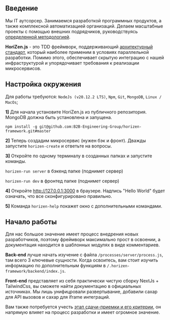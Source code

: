 ## Введение

Мы IT аутсорсер. Занимаемся  разработкой программных продуктов, а также комплексной автоматизацией организаций.  Делаем масштабные проекты с помощью внешних подрядчиков, руководствуясь [определенной методологией](https://github.com/B2B-Engineering-Group/horizen-framework/blob/master/articles/methodology.md).

**HoriZen.js** - это TDD фреймворк, поддерживающий [архитектурный стандарт](https://github.com/B2B-Engineering-Group/horizen-framework/blob/master/articles/architecture.md), который наиболее применим в условиях параллельной разработки. Помимо этого, обеспечивает скрытую интеграцию с нашей инфраструктурой и упорядочивает требования к реализации микросервисов.


## Настройка окружения

Для работы требуются: `NodeJs (v20.12.2 LTS)`, `Npm`, `Git`, `MongoDB`, `Linux / MacOs`;

**1]**  Для начала установите HoriZen.js из публичного репозитория. MongoDB должна быть установлена и запущена.

```npm install -g git@github.com:B2B-Engineering-Group/horizen-framework.git#master```

**2]** Теперь создадим микросервис (нужен бэк и фронт). Дважды запустите `horizen-create` и ответьте на вопросы. 

**3]** Откройте по одному терминалу в созданных папках и запустите команды.

```horizen-run server``` в бэкенд папке (поднимет сервер)

```horizen-run dev``` в фронтед папке (поднимет сервер)

**4]** Откройте http://127.0.0.1:3000 в браузере. Надпись "Hello World" будет означать, что все сконфигурировано правильно.

**5]** Команда ```horizen-help``` покажет окно с дополнительными командами. 


## Начало работы

Для нас большое значение имеет процесс внедрения новых разработчиков, поэтому фреймворк максимально прост в освоении, а документация находится в шаблонных модулях в виде комментариев. 

**Back-end** лучше начать изучение с файла `/processes/server/process.js`, там всего 3 ключевые сущности. Когда освоитесь, вам стоит изучить информацию по дополнительным функциям в ```/.horizen-framework/backend/index.js```.

**Front-end** представляет из себя практически чистую сборку NextJs + TailwindCss, вы сможете найти документацию в официальных источниках. Мы лишь унифицровали развертывание, добавили сахар для API вызовов и сахар для iframe интеграций. 

Вам также потребуется учесть [этап сдачи-приемки и его критерии](https://github.com/B2B-Engineering-Group/horizen-framework/blob/master/articles/review.md), он напрямую влияет на процесс разработки и имеет огромное значение.











